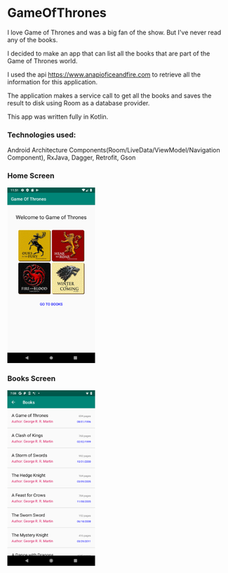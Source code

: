 # GameOfThrones

I love Game of Thrones and was a big fan of the show. But I've never read any of the books. 

I decided to make an app that can list all the books that are part of the Game of Thrones world.

I used the api https://www.anapioficeandfire.com to retrieve all the information for this application.

The application makes a service call to get all the books and saves the result to disk using Room as a database provider.

This app was written fully in Kotlin.

### Technologies used: 
Android Architecture Components(Room/LiveData/ViewModel/Navigation Component), RxJava, Dagger, Retrofit, Gson

### Home Screen

<img src=https://github.com/sidthekidgowda/GameOfThrones/blob/master/app/src/main/res/drawable/gameofthrones.png width="200" height="400">

### Books Screen

<img src=https://github.com/sidthekidgowda/GameOfThrones/blob/master/app/src/main/res/drawable/Books.png width="200" height="400">
